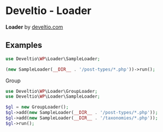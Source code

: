 # Develtio - Loader
**Loader** by [develtio.com](https://develtio.com)

Examples
------------
```php
use Develtio\WP\Loader\SampleLoader;

(new SampleLoader(__DIR__ . '/post-types/*.php'))->run();
```

Group

```php
use Develtio\WP\Loader\GroupLoader;
use Develtio\WP\Loader\SampleLoader;

$gl = new GroupLoader();
$gl->add(new SampleLoader(__DIR__ . '/post-types/*.php'));
$gl->add(new SampleLoader(__DIR__ . '/taxonomies/*.php'));
$gl->run();
```